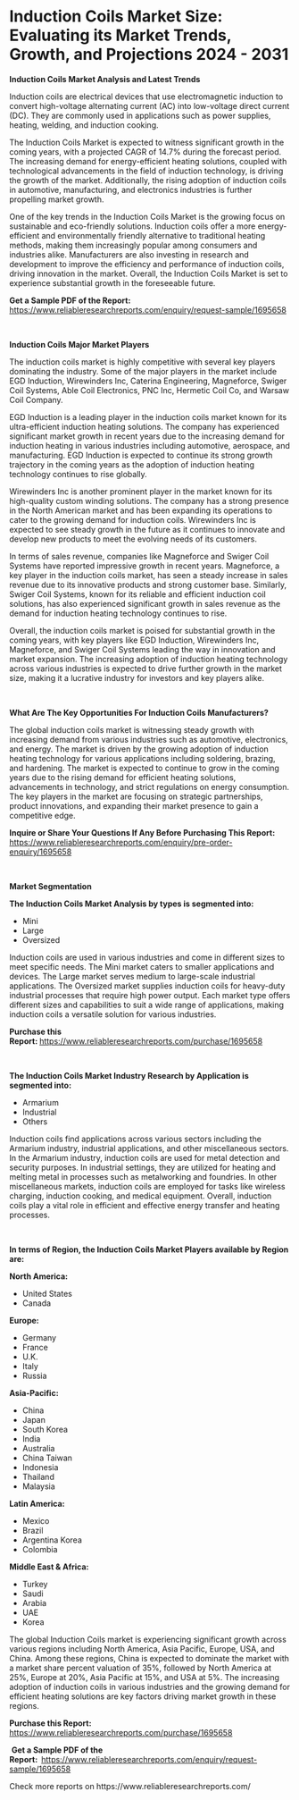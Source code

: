 <p><h1>Induction Coils Market Size: Evaluating its Market Trends, Growth, and Projections 2024 - 2031</h1></p><p><strong>Induction Coils Market Analysis and Latest Trends</strong></p>
<p><p>Induction coils are electrical devices that use electromagnetic induction to convert high-voltage alternating current (AC) into low-voltage direct current (DC). They are commonly used in applications such as power supplies, heating, welding, and induction cooking.</p><p>The Induction Coils Market is expected to witness significant growth in the coming years, with a projected CAGR of 14.7% during the forecast period. The increasing demand for energy-efficient heating solutions, coupled with technological advancements in the field of induction technology, is driving the growth of the market. Additionally, the rising adoption of induction coils in automotive, manufacturing, and electronics industries is further propelling market growth.</p><p>One of the key trends in the Induction Coils Market is the growing focus on sustainable and eco-friendly solutions. Induction coils offer a more energy-efficient and environmentally friendly alternative to traditional heating methods, making them increasingly popular among consumers and industries alike. Manufacturers are also investing in research and development to improve the efficiency and performance of induction coils, driving innovation in the market. Overall, the Induction Coils Market is set to experience substantial growth in the foreseeable future.</p></p>
<p><strong>Get a Sample PDF of the Report:&nbsp;</strong> <a href="https://www.reliableresearchreports.com/enquiry/request-sample/1695658">https://www.reliableresearchreports.com/enquiry/request-sample/1695658</a></p>
<p>&nbsp;</p>
<p><strong>Induction Coils Major Market Players</strong></p>
<p><p>The induction coils market is highly competitive with several key players dominating the industry. Some of the major players in the market include EGD Induction, Wirewinders Inc, Caterina Engineering, Magneforce, Swiger Coil Systems, Able Coil Electronics, PNC Inc, Hermetic Coil Co, and Warsaw Coil Company.</p><p>EGD Induction is a leading player in the induction coils market known for its ultra-efficient induction heating solutions. The company has experienced significant market growth in recent years due to the increasing demand for induction heating in various industries including automotive, aerospace, and manufacturing. EGD Induction is expected to continue its strong growth trajectory in the coming years as the adoption of induction heating technology continues to rise globally.</p><p>Wirewinders Inc is another prominent player in the market known for its high-quality custom winding solutions. The company has a strong presence in the North American market and has been expanding its operations to cater to the growing demand for induction coils. Wirewinders Inc is expected to see steady growth in the future as it continues to innovate and develop new products to meet the evolving needs of its customers.</p><p>In terms of sales revenue, companies like Magneforce and Swiger Coil Systems have reported impressive growth in recent years. Magneforce, a key player in the induction coils market, has seen a steady increase in sales revenue due to its innovative products and strong customer base. Similarly, Swiger Coil Systems, known for its reliable and efficient induction coil solutions, has also experienced significant growth in sales revenue as the demand for induction heating technology continues to rise.</p><p>Overall, the induction coils market is poised for substantial growth in the coming years, with key players like EGD Induction, Wirewinders Inc, Magneforce, and Swiger Coil Systems leading the way in innovation and market expansion. The increasing adoption of induction heating technology across various industries is expected to drive further growth in the market size, making it a lucrative industry for investors and key players alike.</p></p>
<p>&nbsp;</p>
<p><strong>What Are The Key Opportunities For Induction Coils Manufacturers?</strong></p>
<p><p>The global induction coils market is witnessing steady growth with increasing demand from various industries such as automotive, electronics, and energy. The market is driven by the growing adoption of induction heating technology for various applications including soldering, brazing, and hardening. The market is expected to continue to grow in the coming years due to the rising demand for efficient heating solutions, advancements in technology, and strict regulations on energy consumption. The key players in the market are focusing on strategic partnerships, product innovations, and expanding their market presence to gain a competitive edge.</p></p>
<p><strong>Inquire or Share Your Questions If Any Before Purchasing This Report:</strong> <a href="https://www.reliableresearchreports.com/enquiry/pre-order-enquiry/1695658">https://www.reliableresearchreports.com/enquiry/pre-order-enquiry/1695658</a></p>
<p>&nbsp;</p>
<p><strong>Market Segmentation</strong></p>
<p><strong>The Induction Coils Market Analysis by types is segmented into:</strong></p>
<p><ul><li>Mini</li><li>Large</li><li>Oversized</li></ul></p>
<p><p>Induction coils are used in various industries and come in different sizes to meet specific needs. The Mini market caters to smaller applications and devices. The Large market serves medium to large-scale industrial applications. The Oversized market supplies induction coils for heavy-duty industrial processes that require high power output. Each market type offers different sizes and capabilities to suit a wide range of applications, making induction coils a versatile solution for various industries.</p></p>
<p><strong>Purchase this Report:&nbsp;</strong><a href="https://www.reliableresearchreports.com/purchase/1695658">https://www.reliableresearchreports.com/purchase/1695658</a></p>
<p>&nbsp;</p>
<p><strong>The Induction Coils Market Industry Research by Application is segmented into:</strong></p>
<p><ul><li>Armarium</li><li>Industrial</li><li>Others</li></ul></p>
<p><p>Induction coils find applications across various sectors including the Armarium industry, industrial applications, and other miscellaneous sectors. In the Armarium industry, induction coils are used for metal detection and security purposes. In industrial settings, they are utilized for heating and melting metal in processes such as metalworking and foundries. In other miscellaneous markets, induction coils are employed for tasks like wireless charging, induction cooking, and medical equipment. Overall, induction coils play a vital role in efficient and effective energy transfer and heating processes.</p></p>
<p>&nbsp;</p>
<p><strong>In terms of Region, the Induction Coils Market Players available by Region are:</strong></p>
<p>
    <p> <strong> North America: </strong>
        <ul>
            <li>United States</li>
            <li>Canada</li>
        </ul>
        </p> 
    <p> <strong> Europe: </strong>
        <ul>
            <li>Germany</li>
            <li>France</li>
            <li>U.K.</li>
            <li>Italy</li>
            <li>Russia</li>
        </ul>
        </p> 
    <p> <strong> Asia-Pacific: </strong>
        <ul>
            <li>China</li>
            <li>Japan</li>
            <li>South Korea</li>
            <li>India</li>
            <li>Australia</li>
            <li>China Taiwan</li>
            <li>Indonesia</li>
            <li>Thailand</li>
            <li>Malaysia</li>
        </ul>
        </p> 
    <p> <strong> Latin America: </strong>
        <ul>
            <li>Mexico</li>
            <li>Brazil</li>
            <li>Argentina Korea</li>
            <li>Colombia</li>
        </ul>
        </p> 
    <p> <strong> Middle East & Africa: </strong>
        <ul>
            <li>Turkey</li>
            <li>Saudi</li>
            <li>Arabia</li>
            <li>UAE</li>
            <li>Korea</li>
        </ul>
    </p>
    </p>
<p><p>The global Induction Coils market is experiencing significant growth across various regions including North America, Asia Pacific, Europe, USA, and China. Among these regions, China is expected to dominate the market with a market share percent valuation of 35%, followed by North America at 25%, Europe at 20%, Asia Pacific at 15%, and USA at 5%. The increasing adoption of induction coils in various industries and the growing demand for efficient heating solutions are key factors driving market growth in these regions.</p></p>
<p><strong>Purchase this Report: </strong><a href="https://www.reliableresearchreports.com/purchase/1695658">https://www.reliableresearchreports.com/purchase/1695658</a></p>
<p>&nbsp;<strong>Get a Sample PDF of the Report:&nbsp;&nbsp;</strong><a href="https://www.reliableresearchreports.com/enquiry/request-sample/1695658">https://www.reliableresearchreports.com/enquiry/request-sample/1695658</a></p>
<p><strong></strong></p>
<p>Check more reports on https://www.reliableresearchreports.com/</p>